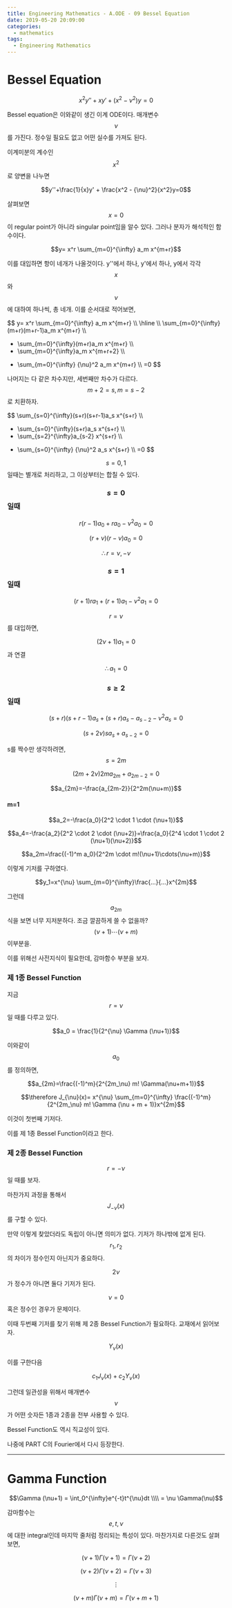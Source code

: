 ```yaml
---
title: Engineering Mathematics - A.ODE - 09 Bessel Equation
date: 2019-05-20 20:09:00
categories:
  - mathematics
tags:
  - Engineering Mathematics
---
```


# Bessel Equation

$$x^2 y'' + xy' + (x^2- {\nu}^2) y = 0$$

Bessel equation은 이와같이 생긴 이계 ODE이다. 매개변수 $$\nu$$를 가진다. 정수일 필요도 없고 어떤 실수를 가져도 된다.

이계미분의 계수인 $$x^2$$로 양변을 나누면

$$y''+\frac{1}{x}y' + \frac{x^2 - {\nu}^2}{x^2}y=0$$

살펴보면 $$x=0$$이 regular point가 아니라 singular point임을 알수 있다. 그러나 분자가 해석적인 함수이다.

$$y= x^r \sum_{m=0}^{\infty} a_m x^{m+r}$$

이를 대입하면 항이 네개가 나올것이다. y''에서 하나, y'에서 하나, y에서 각각 $$x$$와 $$\nu$$에 대하여 하나씩, 총 네개. 이를 순서대로 적어보면,

$$
y= x^r \sum_{m=0}^{\infty} a_m x^{m+r} \\\\ \hline \\\\
\sum_{m=0}^{\infty}(m+r)(m+r-1)a_m x^{m+r} \\\\
+ \sum_{m=0}^{\infty}(m+r)a_m x^{m+r} \\\\
+ \sum_{m=0}^{\infty}a_m x^{m+r+2} \\\\
- \sum_{m=0}^{\infty} {\nu}^2 a_m x^{m+r} \\\\
=0
$$

나머지는 다 같은 차수지만, 세번째만 차수가 다르다. $$m+2=s, m=s-2$$ 로 치환하자.

$$
\sum_{s=0}^{\infty}(s+r)(s+r-1)a_s x^{s+r} \\\\
+ \sum_{s=0}^{\infty}(s+r)a_s x^{s+r} \\\\
+ \sum_{s=2}^{\infty}a_{s-2} x^{s+r} \\\\
- \sum_{s=0}^{\infty} {\nu}^2 a_s x^{s+r} \\\\
=0
$$

$$s=0,1$$일때는 별개로 처리하고, 그 이상부터는 합칠 수 있다.

### $$s=0$$일때

$$r(r-1)a_0 + ra_0 - {\nu}^2 a_0 = 0$$

$$(r+\nu)(r-\nu)a_0=0$$

$$\therefore r= \nu, -\nu$$

### $$s=1$$일때

$$(r+1)ra_1 + (r+1)a_1 - {\nu}^2 a_1 = 0$$

$$r=\nu$$를 대입하면,

$$(2\nu+1)a_1=0$$과 연결

$$\therefore a_1=0$$

### $$s \ge 2$$일때

$$(s+r)(s+r-1)a_s + (s+r)a_s - a_{s-2}-{\nu}^2 a_s=0$$

$$(s+2\nu)sa_s+a_{s-2}=0$$

s를 짝수만 생각하려면, $$s=2m$$

$$(2m+2\nu)2ma_{2m}+a_{2m-2}=0$$

$$a_{2m}=-\frac{a_{2m-2}}{2^2m(\nu+m)}$$

#### m=1

$$a_2=-\frac{a_0}{2^2 \cdot 1 \cdot (\nu+1)}$$

$$a_4=-\frac{a_2}{2^2 \cdot 2 \cdot (\nu+2)}=\frac{a_0}{2^4 \cdot 1 \cdot 2 (\nu+1)(\nu+2)}$$

$$a_2m=\frac{(-1)^m a_0}{2^2m \cdot m!(\nu+1)\cdots(\nu+m)}$$

이렇게 기저를 구하였다.

$$y_1=x^{\nu} \sum_{m=0}^{\infty}\frac{...}{...}x^{2m}$$

그런데 $$a_{2m}$$ 식을 보면 너무 지저분하다. 조금 깔끔하게 쓸 수 없을까? $$(\nu+1)\cdots(\nu+m)$$ 이부분을.

이를 위해선 사전지식이 필요한데, 감마함수 부분을 보자.

### 제 1종 Bessel Function

지금 $$r=\nu$$일 때를 다루고 있다.

$$a_0 = \frac{1}{2^{\nu} \Gamma (\nu+1)}$$

이와같이 $$a_0$$를 정의하면,

$$a_{2m}=\frac{(-1)^m}{2^{2m_\nu} m! \Gamma(\nu+m+1)}$$

$$\therefore J_{\nu}(x)= x^{\nu} \sum_{m=0}^{\infty} \frac{(-1)^m}{2^{2m_\nu} m! \Gamma (\nu + m + 1)}x^{2m}$$

이것이 첫번째 기저다.

이를 제 1종 Bessel Function이라고 한다.

### 제 2종 Bessel Function

$$r=-\nu$$일 때를 보자.

마찬가지 과정을 통해서 $$J_{-\nu}(x)$$를 구할 수 있다.

만약 이렇게 찾았더라도 독립이 아니면 의미가 없다. 기저가 하나밖에 없게 된다. $$r_1,r_2$$의 차이가 정수인지 아닌지가 중요하다.

$$2\nu$$가 정수가 아니면 둘다 기저가 된다.

$$\nu=0$$ 혹은 정수인 경우가 문제이다.

이때 두번째 기저를 찾기 위해 제 2종 Bessel Function가 필요하다. 교재에서 읽어보자.

$$Y_{\nu}(x)$$

이를 구한다음

$$c_1J_{\nu}(x) + c_2 Y_{\nu}(x)$$

그런데 일관성을 위해서 매개변수 $$\nu$$가 어떤 숫자든 1종과 2종을 전부 사용할 수 있다.

Bessel Function도 역시 직교성이 있다.

나중에 PART C의 Fourier에서 다시 등장한다.

---

# Gamma Function

$$\Gamma (\nu+1) = \int_0^{\infty}e^{-t}t^{\nu}dt \\\\ = \nu \Gamma(\nu)$$

감마함수는 $$e,t,\nu$$에 대한 integral인데 마지막 줄처럼 정리되는 특성이 있다. 마찬가지로 다른것도 살펴보면,

$$(\nu+1)\Gamma (\nu+1) = \Gamma (\nu+2)$$

$$(\nu+2)\Gamma (\nu+2) = \Gamma (\nu+3)$$

$$ \vdots$$

$$(\nu+m)\Gamma (\nu+m) = \Gamma (\nu+m+1)$$
